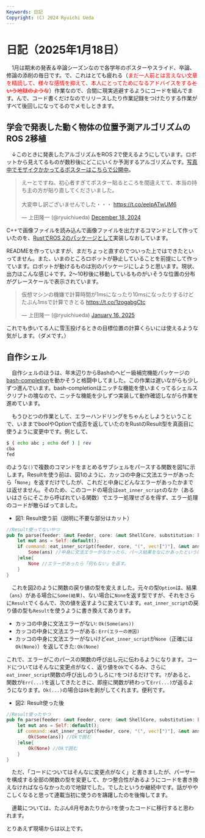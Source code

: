 ```yaml
---
Keywords: 日記
Copyright: (C) 2024 Ryuichi Ueda
---
```


# 日記（2025年1月18日）

　1月は期末の発表＆卒論シーズンなので各学年のポスターやスライド、卒論、修論の添削の毎日です。で、これはとても疲れる（<span style="color:red">まだ一人前とは言えない文章を精読して、様々な感情を抑えて、本人にとってためになるアドバイスをする~~という地獄のような~~</span>）作業なので、合間に現実逃避するようにコードを組んでます。んで、コード書くだけなのでリリースしたり作業記録をつけたりする作業がすべて後回しになってるのでメモしときます。

## 学会で発表した動く物体の位置予測アルゴリズムのROS 2移植

　↓このときに発表したアルゴリズムをROS 2で使えるようにしています。ロボットから見えてるものが数秒後にどこにいくか予測するアルゴリズムです。[写真中でモザイクかかってるポスターはこちらで公開中](https://www.docswell.com/s/ryuichiueda/ZEX11D-si2024)。


<blockquote class="twitter-tweet"><p lang="ja" dir="ltr">えーとですね、初心者すぎてポスター貼るところを間違えてて、本当の持ち主の方が貼り直してくださいました。<br><br>大変申し訳ございませんでした・・・ <a href="https://t.co/eelpATwUM6">https://t.co/eelpATwUM6</a></p>&mdash; 上田隆一 (@ryuichiueda) <a href="https://twitter.com/ryuichiueda/status/1869205420386193502?ref_src=twsrc%5Etfw">December 18, 2024</a></blockquote> <script async src="https://platform.twitter.com/widgets.js" charset="utf-8"></script>

C++で画像ファイルを読み込んで画像ファイルを出力するコマンドとして作っていたのを、[RustでROS 2のパッケージとして](https://github.com/ryuichiueda/ogm_flow_estimator_static)実装しなおしています。

READMEを作っていますが、まだちょっと直すのでついった上ではできたといってません。また、いまのところロボットが静止していることを前提にして作っています。ロボットが動けるものは別のパッケージにしようと思います。現状、出力はこんな感じ↓です。2〜10秒後に移動しているものがいそうな位置の分布がグレースケールで表示されています。

<blockquote class="twitter-tweet"><p lang="ja" dir="ltr">仮想マシンの機嫌で計算時間が1msになったり10msになったりするけどたぶん1msで計算できとる <a href="https://t.co/1zogabgCtc">https://t.co/1zogabgCtc</a></p>&mdash; 上田隆一 (@ryuichiueda) <a href="https://twitter.com/ryuichiueda/status/1879829299538297237?ref_src=twsrc%5Etfw">January 16, 2025</a></blockquote> <script async src="https://platform.twitter.com/widgets.js" charset="utf-8"></script>

これでも歩いてる人に雪玉投げるときの目標位置の計算くらいには使えるような気がします。（ダメです。）

## 自作シェル

　自作シェルのほうは、年末辺りからBashのヘビー級補完機能パッケージの[bash-completion](https://heartbeats.jp/hbblog/2013/06/bash-completion.html)を動かそうと格闘中してました。この作業は遅いながらも少しずつ進んでいます。bash-completionはニッチな機能を使いまくってるシェルスクリプトの塊なので、ニッチな機能を少しずつ実装して動作確認しながら作業を進めています。

　もうひとつの作業として、エラーハンドリングをちゃんとしようということで、いままでboolやOptionで成否を返していたのをRustのResult型を真面目に使うように変更中です。例として、

```bash
$ ( echo abc ; echo def ) | rev
cba
fed
```

のような`()`で複数のコマンドをまとめるサブシェルをパースする関数を図1に示します。Resultを使う前は、図1のように、カッコの中身に文法エラーがあったら「`None`」を返すだけでしたが、これだと中身にどんなエラーがあったかまでは返せません。そのため、このコードの場合は`eat_inner_script`のなか（あるいはさらにそこから呼ばれている関数）でエラー処理せざるを得ず、エラー処理のコードが散らばってました。


* 図1: Result使う前（説明に不要な部分はカット）

```rust
//Result使ってないやつ
pub fn parse(feeder: &mut Feeder, core: &mut ShellCore, substitution: bool) -> Option<Self> {
    let mut ans = Self::default();
    if command::eat_inner_script(feeder, core, "(", vec![")"], &mut ans.script, substitution) { //カッコの中身を取り出す関数
        Some(ans) //中身に文法エラーがなかったら、パース結果をなにかあったという印のSomeにくるんで返す。
    }else{
        None //エラーがあったら「何もない」を返す。
    }
}
```

　これを図2のように関数の戻り値の型を変えました。元々の型`Option`は、結果（`ans`）がある場合に`Some(結果)`、ない場合に`None`を返す型ですが、それをさらに`Result`でくるんで、次の値を返すように変えています。`eat_inner_script`の戻り値の型も`Result`を使うように書き換えてあります。

* カッコの中身に文法エラーがない: `Ok(Some(ans))`
* カッコの中身に文法エラーがある: `Err(エラーの原因)`
* カッコの中身に文法エラーがないけど`eat_inner_script`が`None`（正確には`Ok(None)`）を返してきた: `Ok(None)`

これで、エラーがこのパースの関数の呼び出し元に伝わるようになります。コードについてはそんなに変更点がなく、返り値を`Ok`でくるみ、さらに`eat_inner_script`関数の呼び出しのうしろに`?`をつけるだけです。`?`があると、関数が`Err(...)`を返してきたときに、即座に関数が終わって`Err(...)`が返るようになります。`Ok(...)`の場合は`Ok`を剥がしてくれます。便利です。

* 図2: Result使った後

```rust
//Result使ったやつ
pub fn parse(feeder: &mut Feeder, core: &mut ShellCore, substitution: bool) -> Result<Option<Self>, ParseError> {
    let mut ans = Self::default();                                            //↑Result型の導入
    if command::eat_inner_script(feeder, core, "(", vec![")"], &mut ans.script, substitution)? { //?をつける
        Ok(Some(ans)) //Okで囲む
    }else{
        Ok(None) //Okで囲む
    }
}
```

　ただ、「コードについてはそんなに変更点がなく」と書きましたが、パーサーを構成する全部の関数の型を変更して、かつ整合性があるようにコードを書き換えなければならなかったので地獄でした。でしたというか継続中です。話がややこしくなると思って連載当初に使うのを躊躇したのを後悔してます。

　連載については、たぶん6月号あたりから`?`を使ったコードに移行すると思われます。


とりあえず現場からは以上です。
